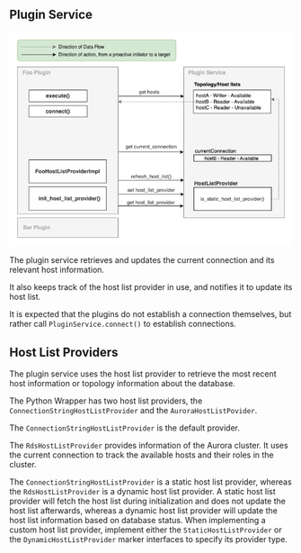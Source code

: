 ## Plugin Service

<div style="center"><img src="../images/plugin_service.png" alt="diagram for the plugin service design"/></div>

The plugin service retrieves and updates the current connection and its relevant host information.

It also keeps track of the host list provider in use, and notifies it to update its host list.

It is expected that the plugins do not establish a connection themselves, but rather call `PluginService.connect()`
to establish connections.

## Host List Providers

The plugin service uses the host list provider to retrieve the most recent host information or topology information about the database.

The Python Wrapper has two host list providers, the `ConnectionStringHostListProvider` and the `AuroraHostListPovider`.

The `ConnectionStringHostListProvider` is the default provider. 

The `RdsHostListProvider` provides information of the Aurora cluster.
It uses the current connection to track the available hosts and their roles in the cluster.

The `ConnectionStringHostListProvider` is a static host list provider, whereas the `RdsHostListProvider` is a dynamic host list provider.
A static host list provider will fetch the host list during initialization and does not update the host list afterwards,
whereas a dynamic host list provider will update the host list information based on database status.
When implementing a custom host list provider, implement either the `StaticHostListProvider` or the `DynamicHostListProvider` marker interfaces to specify its provider type.

